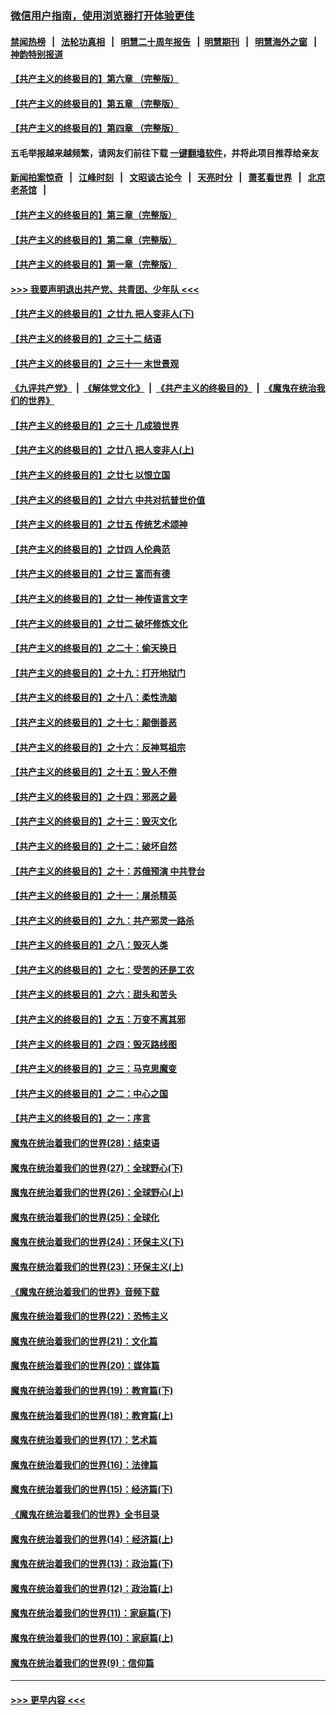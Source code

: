 ### [微信用户指南，使用浏览器打开体验更佳](https://github.com/gfw-breaker/banned-news1/blob/master/indexes/wechat-guide.md?t=0)
#### [禁闻热榜](热点新闻.md?t=0)  &nbsp;&nbsp;|&nbsp;&nbsp; [法轮功真相](https://github.com/gfw-breaker/truth/blob/master/README.md?t=0) &nbsp;&nbsp;|&nbsp;&nbsp; [明慧二十周年报告](https://github.com/gfw-breaker/mh-reports/blob/master/README.md?t=0) &nbsp;&nbsp;|&nbsp;&nbsp;[明慧期刊](https://github.com/gfw-breaker/mh-qikan) &nbsp;&nbsp;|&nbsp;&nbsp; [明慧海外之窗](https://github.com/gfw-breaker/mh-news/blob/master/README.md?t=0) &nbsp;&nbsp;|&nbsp;&nbsp; [神韵特别报道](https://github.com/gfw-breaker/mh-news/blob/master/shenyun.md?t=0)
#### [【共产主义的终极目的】第六章 （完整版）](../pages/nsc422/n11428913.md?t=02150602) 
#### [【共产主义的终极目的】第五章 （完整版）](../pages/nsc422/n11428912.md?t=02150602) 
#### [【共产主义的终极目的】第四章 （完整版）](../pages/nsc422/n11428907.md?t=02150602) 
#### 五毛举报越来越频繁，请网友们前往下载 [一键翻墙软件](https://github.com/gfw-breaker/ssr-accounts)，并将此项目推荐给亲友
#### [新闻拍案惊奇](https://github.com/gfw-breaker/banned-news1/blob/master/pages/link4.md) &nbsp;&nbsp;|&nbsp;&nbsp; [江峰时刻](https://github.com/gfw-breaker/banned-news1/blob/master/pages/link4.md) &nbsp;&nbsp;|&nbsp;&nbsp; [文昭谈古论今](https://github.com/gfw-breaker/banned-news1/blob/master/pages/link4.md) &nbsp;&nbsp;|&nbsp;&nbsp; [天亮时分](https://github.com/gfw-breaker/banned-news1/blob/master/pages/link4.md) &nbsp;&nbsp;|&nbsp;&nbsp; [萧茗看世界](https://github.com/gfw-breaker/banned-news1/blob/master/pages/link4.md) &nbsp;&nbsp;|&nbsp;&nbsp; [北京老茶馆](https://github.com/gfw-breaker/banned-news1/blob/master/pages/link4.md) &nbsp;&nbsp;|&nbsp;&nbsp; 
#### [【共产主义的终极目的】第三章（完整版）](../pages/nsc422/n11428848.md?t=02150602) 
#### [【共产主义的终极目的】第二章（完整版）](../pages/nsc422/n11428831.md?t=02150602) 
#### [【共产主义的终极目的】第一章（完整版）](../pages/nsc422/n11417651.md?t=02150602) 
#### [>>> 我要声明退出共产党、共青团、少年队 <<<](https://github.com/begood0513/goodnews/blob/master/quit/letter.md) 
#### [【共产主义的终极目的】之廿九 把人变非人(下)](../pages/nsc422/n11344140.md?t=02150602) 
#### [【共产主义的终极目的】之三十二 结语](../pages/nsc422/n11360535.md?t=02150602) 
#### [【共产主义的终极目的】之三十一 末世景观](../pages/nsc422/n11351129.md?t=02150602) 
#### [《九评共产党》](https://github.com/begood0513/9ping.md/blob/master/README.md) &nbsp;|&nbsp; [《解体党文化》](../../../../jtdwh.md/blob/master/README.md)  &nbsp;|&nbsp; [《共产主义的终极目的》](../../../../gczydzjmd.md/blob/master/README.md) &nbsp;|&nbsp; [《魔鬼在统治我们的世界》](../../../../mgztzwmdsj.md/blob/master/README.md) 
#### [【共产主义的终极目的】之三十 几成狼世界](../pages/nsc422/n11348280.md?t=02150602) 
#### [【共产主义的终极目的】之廿八 把人变非人(上)](../pages/nsc422/n11340492.md?t=02150602) 
#### [【共产主义的终极目的】之廿七 以恨立国](../pages/nsc422/n11336944.md?t=02150602) 
#### [【共产主义的终极目的】之廿六 中共对抗普世价值](../pages/nsc422/n11324785.md?t=02150602) 
#### [【共产主义的终极目的】之廿五 传统艺术颂神](../pages/nsc422/n11296396.md?t=02150602) 
#### [【共产主义的终极目的】之廿四 人伦典范](../pages/nsc422/n11296397.md?t=02150602) 
#### [【共产主义的终极目的】之廿三 富而有德](../pages/nsc422/n11283598.md?t=02150602) 
#### [【共产主义的终极目的】之廿一 神传语言文字](../pages/nsc422/n11263265.md?t=02150602) 
#### [【共产主义的终极目的】之廿二 破坏修炼文化](../pages/nsc422/n11245728.md?t=02150602) 
#### [【共产主义的终极目的】之二十：偷天换日](../pages/nsc422/n11238846.md?t=02150602) 
#### [【共产主义的终极目的】之十九：打开地狱门](../pages/nsc422/n11206376.md?t=02150602) 
#### [【共产主义的终极目的】之十八：柔性洗脑](../pages/nsc422/n11199994.md?t=02150602) 
#### [【共产主义的终极目的】之十七：颠倒善恶](../pages/nsc422/n11179782.md?t=02150602) 
#### [【共产主义的终极目的】之十六：反神骂祖宗](../pages/nsc422/n11166798.md?t=02150602) 
#### [【共产主义的终极目的】之十五：毁人不倦](../pages/nsc422/n11166792.md?t=02150602) 
#### [【共产主义的终极目的】之十四：邪恶之最](../pages/nsc422/n11150249.md?t=02150602) 
#### [【共产主义的终极目的】之十三：毁灭文化](../pages/nsc422/n11135227.md?t=02150602) 
#### [【共产主义的终极目的】之十二：破坏自然](../pages/nsc422/n11135214.md?t=02150602) 
#### [【共产主义的终极目的】之十：苏俄预演 中共登台](../pages/nsc422/n11118424.md?t=02150602) 
#### [【共产主义的终极目的】之十一：屠杀精英](../pages/nsc422/n11118442.md?t=02150602) 
#### [【共产主义的终极目的】之九：共产邪灵一路杀](../pages/nsc422/n11114139.md?t=02150602) 
#### [【共产主义的终极目的】之八：毁灭人类](../pages/nsc422/n11108503.md?t=02150602) 
#### [【共产主义的终极目的】之七：受苦的还是工农](../pages/nsc422/n11101809.md?t=02150602) 
#### [【共产主义的终极目的】之六：甜头和苦头](../pages/nsc422/n11096971.md?t=02150602) 
#### [【共产主义的终极目的】之五：万变不离其邪](../pages/nsc422/n11091285.md?t=02150602) 
#### [【共产主义的终极目的】之四：毁灭路线图](../pages/nsc422/n11086284.md?t=02150602) 
#### [【共产主义的终极目的】之三：马克思魔变](../pages/nsc422/n11061941.md?t=02150602) 
#### [【共产主义的终极目的】之二：中心之国](../pages/nsc422/n11047728.md?t=02150602) 
#### [【共产主义的终极目的】之一：序言](../pages/nsc422/n11086077.md?t=02150602) 
#### [魔鬼在统治着我们的世界(28)：结束语](../pages/nsc422/n10936246.md?t=02150602) 
#### [魔鬼在统治着我们的世界(27)：全球野心(下)](../pages/nsc422/n10928319.md?t=02150602) 
#### [魔鬼在统治着我们的世界(26)：全球野心(上)](../pages/nsc422/n10900318.md?t=02150602) 
#### [魔鬼在统治着我们的世界(25)：全球化](../pages/nsc422/n10788205.md?t=02150602) 
#### [魔鬼在统治着我们的世界(24)：环保主义(下)](../pages/nsc422/n10695307.md?t=02150602) 
#### [魔鬼在统治着我们的世界(23)：环保主义(上)](../pages/nsc422/n10688613.md?t=02150602) 
#### [《魔鬼在统治着我们的世界》音频下载](../pages/nsc422/n10635553.md?t=02150602) 
#### [魔鬼在统治着我们的世界(22)：恐怖主义](../pages/nsc422/n10614727.md?t=02150602) 
#### [魔鬼在统治着我们的世界(21)：文化篇](../pages/nsc422/n10597706.md?t=02150602) 
#### [魔鬼在统治着我们的世界(20)：媒体篇](../pages/nsc422/n10586579.md?t=02150602) 
#### [魔鬼在统治着我们的世界(19)：教育篇(下)](../pages/nsc422/n10564808.md?t=02150602) 
#### [魔鬼在统治着我们的世界(18)：教育篇(上)](../pages/nsc422/n10526970.md?t=02150602) 
#### [魔鬼在统治着我们的世界(17)：艺术篇](../pages/nsc422/n10499093.md?t=02150602) 
#### [魔鬼在统治着我们的世界(16)：法律篇](../pages/nsc422/n10485969.md?t=02150602) 
#### [魔鬼在统治着我们的世界(15)：经济篇(下)](../pages/nsc422/n10469975.md?t=02150602) 
#### [《魔鬼在统治着我们的世界》全书目录](../pages/nsc422/n10464261.md?t=02150602) 
#### [魔鬼在统治着我们的世界(14)：经济篇(上)](../pages/nsc422/n10457370.md?t=02150602) 
#### [魔鬼在统治着我们的世界(13)：政治篇(下)](../pages/nsc422/n10448270.md?t=02150602) 
#### [魔鬼在统治着我们的世界(12)：政治篇(上)](../pages/nsc422/n10444576.md?t=02150602) 
#### [魔鬼在统治着我们的世界(11)：家庭篇(下)](../pages/nsc422/n10440961.md?t=02150602) 
#### [魔鬼在统治着我们的世界(10)：家庭篇(上)](../pages/nsc422/n10435448.md?t=02150602) 
#### [魔鬼在统治着我们的世界(9)：信仰篇](../pages/nsc422/n10432159.md?t=02150602) 

----
#### [ >>> 更早内容 <<< ](../indexes/nsc422-earlier.md)
